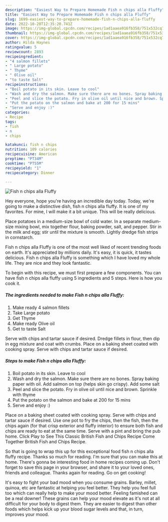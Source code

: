 ```yaml
---
description: "Easiest Way to Prepare Homemade Fish n chips alla Fluffy"
title: "Easiest Way to Prepare Homemade Fish n chips alla Fluffy"
slug: 1699-easiest-way-to-prepare-homemade-fish-n-chips-alla-fluffy
date: 2022-10-28T12:35:20.741Z
image: https://img-global.cpcdn.com/recipes/1ad1aaea916fb358/751x532cq70/fish-n-chips-alla-fluffy-recipe-main-photo.jpg
thumbnail: https://img-global.cpcdn.com/recipes/1ad1aaea916fb358/751x532cq70/fish-n-chips-alla-fluffy-recipe-main-photo.jpg
cover: https://img-global.cpcdn.com/recipes/1ad1aaea916fb358/751x532cq70/fish-n-chips-alla-fluffy-recipe-main-photo.jpg
author: Hilda Haynes
ratingvalue: 5
reviewcount: 2893
recipeingredient:
- "4 salmon fillets"
- " Large potato"
- " Thyme"
- " Olive oil"
- "to taste Salt"
recipeinstructions:
- "Boil potato in its skin. Leave to cool"
- "Wash and dry the salmon. Make sure there are no bones. Spray baking paper with oil. Add salmon on top (helps skin go crispy). Add some salt"
- "Peel and slice the potato. Fry in olive oil until nice and brown. Sprinkle with thyme"
- "Put the potato on the salmon and bake at 200 for 15 mins"
- "Serve and enjoy :)"
categories:
- Recipe
tags:
- fish
- n
- chips

katakunci: fish n chips 
nutrition: 109 calories
recipecuisine: American
preptime: "PT34M"
cooktime: "PT55M"
recipeyield: "1"
recipecategory: Dinner

---
```



![Fish n chips alla Fluffy](https://img-global.cpcdn.com/recipes/1ad1aaea916fb358/751x532cq70/fish-n-chips-alla-fluffy-recipe-main-photo.jpg)

Hey everyone, hope you're having an incredible day today. Today, we're going to make a distinctive dish, fish n chips alla fluffy. It is one of my favorites. For mine, I will make it a bit unique. This will be really delicious.

Place potatoes in a medium-size bowl of cold water. In a separate medium-size mixing bowl, mix together flour, baking powder, salt, and pepper. Stir in the milk and egg; stir until the mixture is smooth. Lightly dredge fish strips in cornstarch.

Fish n chips alla Fluffy is one of the most well liked of recent trending foods on earth. It's appreciated by millions daily. It's easy, it is quick, it tastes delicious. Fish n chips alla Fluffy is something which I have loved my whole life. They are nice and they look fantastic.


To begin with this recipe, we must first prepare a few components. You can have fish n chips alla fluffy using 5 ingredients and 5 steps. Here is how you cook it.

<!--inarticleads1-->

##### The ingredients needed to make Fish n chips alla Fluffy:

1. Make ready 4 salmon fillets
1. Take  Large potato
1. Get  Thyme
1. Make ready  Olive oil
1. Get to taste Salt


Serve with chips and tartar sauce if desired. Dredge fillets in flour, then dip in egg mixture and coat with crumbs. Place on a baking sheet coated with cooking spray. Serve with chips and tartar sauce if desired. 

<!--inarticleads2-->

##### Steps to make Fish n chips alla Fluffy:

1. Boil potato in its skin. Leave to cool
1. Wash and dry the salmon. Make sure there are no bones. Spray baking paper with oil. Add salmon on top (helps skin go crispy). Add some salt
1. Peel and slice the potato. Fry in olive oil until nice and brown. Sprinkle with thyme
1. Put the potato on the salmon and bake at 200 for 15 mins
1. Serve and enjoy :)


Place on a baking sheet coated with cooking spray. Serve with chips and tartar sauce if desired. Use one pot to fry the chips, then the fish, then the chips again (for that crisp exterior and fluffy interior) to ensure both fish and chips are ready to eat at the same time. Serve with a pint and bring the pub home. Click Play to See This Classic British Fish and Chips Recipe Come Together British Fish and Chips Recipe. 

So that is going to wrap this up for this exceptional food fish n chips alla fluffy recipe. Thanks so much for reading. I'm sure that you can make this at home. There's gonna be interesting food in home recipes coming up. Don't forget to save this page in your browser, and share it to your loved ones, friends and colleague. Thanks again for reading. Go on get cooking!

It's easy to fight your bad mood when you consume grains. Barley, millet, quinoa, etc are fantastic at helping you feel better. They help you feel full too which can really help to make your mood better. Feeling famished can be a real downer! These grains can help your mood elevate as it's not at all difficult for your body to digest them. They are easier to digest than other foods which helps kick up your blood sugar levels and that, in turn, improves your mood.
